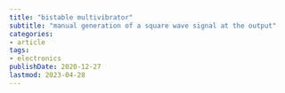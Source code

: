 ```yaml
---
title: "bistable multivibrator"
subtitle: "manual generation of a square wave signal at the output"
categories:
- article
tags:
- electronics
publishDate: 2020-12-27
lastmod: 2023-04-28
---
```

